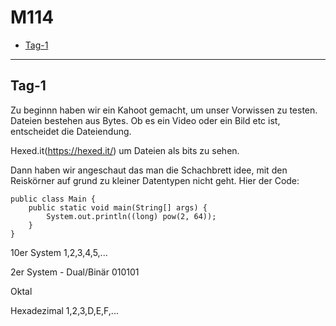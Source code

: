 # M114

- [Tag-1](#Tag-1)
 
---------

## Tag-1
Zu beginnn haben wir ein Kahoot gemacht, um unser Vorwissen zu testen.
Dateien bestehen aus Bytes. Ob es ein Video oder ein Bild etc ist, entscheidet die Dateiendung.


Hexed.it(https://hexed.it/) um Dateien als bits zu sehen.


Dann haben wir angeschaut das man die Schachbrett idee, mit den Reiskörner auf grund zu kleiner Datentypen nicht geht.
Hier der Code:
```
public class Main {
    public static void main(String[] args) {
        System.out.println((long) pow(2, 64));
    }
}
```

10er System 1,2,3,4,5,...


2er System - Dual/Binär 010101


Oktal 


Hexadezimal 1,2,3,D,E,F,...



